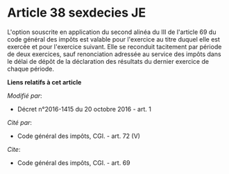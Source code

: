 # Article 38 sexdecies JE

L'option souscrite en application du second alinéa du III de l'article 69 du code général des impôts est valable pour
l'exercice au titre duquel elle est exercée et pour l'exercice suivant. Elle se reconduit tacitement par période de deux
exercices, sauf renonciation adressée au service des impôts dans le délai de dépôt de la déclaration des résultats du dernier
exercice de chaque période.

**Liens relatifs à cet article**

_Modifié par_:

  - Décret n°2016-1415 du 20 octobre 2016 - art. 1

_Cité par_:

  - Code général des impôts, CGI. - art. 72 (V)

_Cite_:

  - Code général des impôts, CGI. - art. 69
